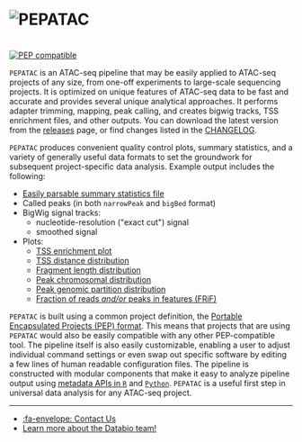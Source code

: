 # <img src="/img/pepatac_logo_black.svg" alt="PEPATAC" class="img-fluid" style="max-height:70px; margin-top:10px; margin-bottom:-10px" align="left">  

<br></br>
<br></br>

[![PEP compatible](http://pepkit.github.io/img/PEP-compatible-green.svg)](http://pepkit.github.io)

`PEPATAC` is an ATAC-seq pipeline that may be easily applied to ATAC-seq projects of any size, from one-off experiments to large-scale sequencing projects. It is optimized on unique features of ATAC-seq data to be fast and accurate and provides several unique analytical approaches. It performs adapter trimming, mapping, peak calling, and creates bigwig tracks, TSS enrichment files, and other outputs. You can download the latest version from the [releases](https://github.com/databio/pepatac/releases) page, or find changes listed in the [CHANGELOG](https://github.com/databio/pepatac/blob/master/CHANGELOG.md).

`PEPATAC` produces convenient quality control plots, summary statistics, and a variety of generally useful data formats to set the groundwork for subsequent project-specific data analysis. Example output includes the following:

- [Easily parsable summary statistics file](/files/examples/gold/results_pipeline/gold5/stats.tsv)
- Called peaks (in both `narrowPeak` and `bigBed` format)
- BigWig signal tracks:
    - nucleotide-resolution ("exact cut") signal
    - smoothed signal
- Plots:               
    - [TSS enrichment plot](/files/examples/gold/results_pipeline/gold5/QC_hg19/gold5_TssEnrichment.pdf)
    - [TSS distance distribution](/files/examples/gold/results_pipeline/gold5/QC_hg19/gold5_peaks_TSS_dist.pdf)
    - [Fragment length distribution](/files/examples/gold/results_pipeline/gold5/QC_hg19/gold5_fragLenDistribution.pdf)
    - [Peak chromosomal distribution](/files/examples/gold/results_pipeline/gold5/QC_hg19/gold5_peaks_chr_dist.pdf)
    - [Peak genomic partition distribution](/files/examples/gold/results_pipeline/gold5/QC_hg19/gold5_peaks_partition_dist.pdf)
    - [Fraction of reads *and/or* peaks in features (FRiF)](/files/examples/gold/results_pipeline/gold5/QC_hg19/gold5_frif.pdf)

`PEPATAC` is built using a common project definition, the [Portable Encapsulated Projects (PEP) format](https://pepkit.github.io/). This means that projects that are using `PEPATAC` would also be easily compatible with any other PEP-compatible tool. The pipeline itself is also easily customizable, enabling a user to adjust individual command settings or even swap out specific software by editing a few lines of human readable configuration files. The pipeline is constructed with modular components that make it easy to analyze pipeline output using [metadata APIs in `R`](http://code.databio.org/pepr/) and [`Python`](https://peppy.readthedocs.io/en/latest/). `PEPATAC` is a useful first step in universal data analysis for any ATAC-seq project.

---

- [:fa-envelope: Contact Us](contact.md)
- [Learn more about the Databio team!](http://databio.org/)
